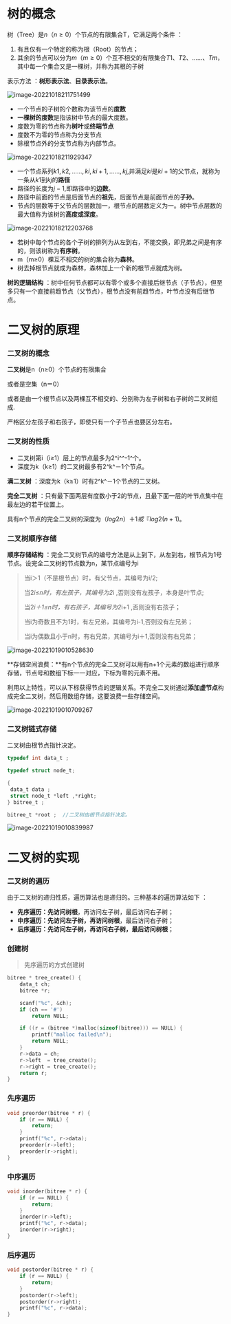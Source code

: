 # 树的概念

树（Tree）是$n（n≥0）$个节点的有限集合T，它满足两个条件 ：

1. 有且仅有一个特定的称为根（Root）的节点；
2. 其余的节点可以分为$m（m≥0）$个互不相交的有限集合$T1、T2、……、Tm$，其中每一个集合又是一棵树，并称为其根的子树

表示方法 ：**树形表示法**、**目录表示法**。

![image-20221018211751499](https://raw.githubusercontent.com/zfr010503/huaqing/master/img/202210231627834.png)

- 一个节点的子树的个数称为该节点的**度数**
- **一棵树的度数**是指该树中节点的最大度数。
- 度数为零的节点称为**树叶**或**终端节点**
- 度数不为零的节点称为分支节点
- 除根节点外的分支节点称为内部节点。

![image-20221018211929347](https://raw.githubusercontent.com/zfr010503/huaqing/master/img/202210231627835.png)

- 一个节点系列$k1,k2, ……,ki,ki+1, ……,kj,$并满足$ki$是$ki+1$的父节点，就称为一条从$k1$到$kj$的**路径**
- 路径的长度为$j-1$,即路径中的**边数**。
- 路径中前面的节点是后面节点的**祖先**，后面节点是前面节点的**子孙**。 
- 节点的层数等于父节点的层数加一，根节点的层数定义为一。树中节点层数的最大值称为该树的**高度或深度**。

![image-20221018212203768](https://raw.githubusercontent.com/zfr010503/huaqing/master/img/202210231627836.png)

- 若树中每个节点的各个子树的排列为从左到右，不能交换，即兄弟之间是有序的，则该树称为**有序树**。
- m（m≥0）棵互不相交的树的集合称为**森林**。
- 树去掉根节点就成为森林，森林加上一个新的根节点就成为树。

**树的逻辑结构** ：树中任何节点都可以有零个或多个直接后继节点（子节点），但至多只有一个直接前趋节点（父节点），根节点没有前趋节点，叶节点没有后继节点。 



# 二叉树的原理

### 二叉树的概念

**二叉树**是n（n≥0）个节点的有限集合

或者是空集（n＝0）

或者是由一个根节点以及两棵互不相交的、分别称为左子树和右子树的二叉树组成.

严格区分左孩子和右孩子，即使只有一个子节点也要区分左右。

### 二叉树的性质

- 二叉树第i（i≥1）层上的节点最多为2^i^^-1^个。
- 深度为k（k≥1）的二叉树最多有2^k^－1个节点。

**满二叉树** ：深度为k（k≥1）时有2^k^－1个节点的二叉树。

**完全二叉树** ：只有最下面两层有度数小于2的节点，且最下面一层的叶节点集中在最左边的若干位置上。

具有n个节点的完全二叉树的深度为$（log2n）＋1或『log2(n+1)$。

### 二叉树顺序存储

**顺序存储结构** ：完全二叉树节点的编号方法是从上到下，从左到右，根节点为1号节点。设完全二叉树的节点数为n，某节点编号为i

> 当i＞1（不是根节点）时，有父节点，其编号为i/2;
>
> 当2*i≤n时，有左孩子，其编号为2*i ,否则没有左孩子，本身是叶节点;
>
> 当2*i＋1≤n时，有右孩子，其编号为2*i+1 ,否则没有右孩子；
>
> 当i为奇数且不为1时，有左兄弟，其编号为i-1,否则没有左兄弟；
>
> 当i为偶数且小于n时，有右兄弟，其编号为i＋1,否则没有右兄弟；

![image-20221019010528630](https://raw.githubusercontent.com/zfr010503/huaqing/master/img/202210231627837.png)

**存储空间浪费：**有n个节点的完全二叉树可以用有n+1个元素的数组进行顺序存储，节点号和数组下标一一对应，下标为零的元素不用。

利用以上特性，可以从下标获得节点的逻辑关系。不完全二叉树通过**添加虚节点**构成完全二叉树，然后用数组存储，这要浪费一些存储空间。

![image-20221019010709267](https://raw.githubusercontent.com/zfr010503/huaqing/master/img/202210231627838.png)

### 二叉树链式存储

二叉树由根节点指针决定。 

```c
typedef int data_t ; 

typedef struct node_t; 

{
 data_t data ;  
 struct node_t *left ,*right;  
} bitree_t ;  

bitree_t *root ;  //二叉树由根节点指针决定。 
```

![image-20221019010839987](https://raw.githubusercontent.com/zfr010503/huaqing/master/img/202210231627839.png)

# 二叉树的实现

### 二叉树的遍历

由于二叉树的递归性质，遍历算法也是递归的。三种基本的遍历算法如下 ：

- **先序遍历：**先访问**树根**，再访问左子树，最后访问右子树；
- **中序遍历：**先访问左子树，再访问**树根**，最后访问右子树；
- **后序遍历：**先访问左子树，再访问右子树，最后访问**树根**；



### 创建树

> 先序遍历的方式创建树

```c
bitree * tree_create() {
	data_t ch;
	bitree *r;

    scanf("%c", &ch);
    if (ch == '#')
        return NULL;

    if ((r = (bitree *)malloc(sizeof(bitree))) == NULL) {
        printf("malloc failed\n");
        return NULL;
    }
    r->data = ch;
    r->left  = tree_create(); 
    r->right = tree_create(); 
    return r;
}
```

### 先序遍历

```c
void preorder(bitree * r) {
	if (r == NULL) {
		return;
	}
	printf("%c", r->data);
	preorder(r->left);
	preorder(r->right);
}
```

### 中序遍历

```c
void inorder(bitree * r) {
	if (r == NULL) {
		return;
	}
	inorder(r->left);
	printf("%c", r->data);
	inorder(r->right);
}
```

### 后序遍历

```c
void postorder(bitree * r) {
	if (r == NULL) {
		return;
	}
	postorder(r->left);
	postorder(r->right);
	printf("%c", r->data);
}
```

